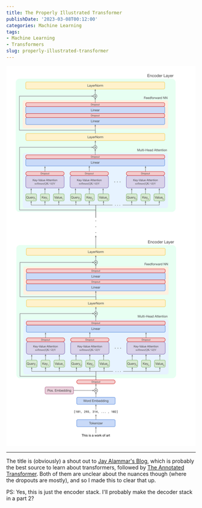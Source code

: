 ```yaml
---
title: The Properly Illustrated Transformer
publishDate: '2023-03-08T00:12:00'
categories: Machine Learning
tags:
- Machine Learning
- Transformers
slug: properly-illustrated-transformer
---
```


![That's a f@!#ton of dropouts](/articles/2023/res/transformer_no_ws.svg)

----

The title is (obviously) a shout out to [Jay Alammar's Blog](https://jalammar.github.io/illustrated-transformer/),
which is probably the best source to learn about transformers, followed by
[The Annotated Transformer](http://nlp.seas.harvard.edu/annotated-transformer/).
Both of them are unclear about the nuances though (where the dropouts are mostly),
     and so I made this to clear that up.

PS: Yes, this is just the encoder stack. I'll probably make the decoder stack
in a part 2?

